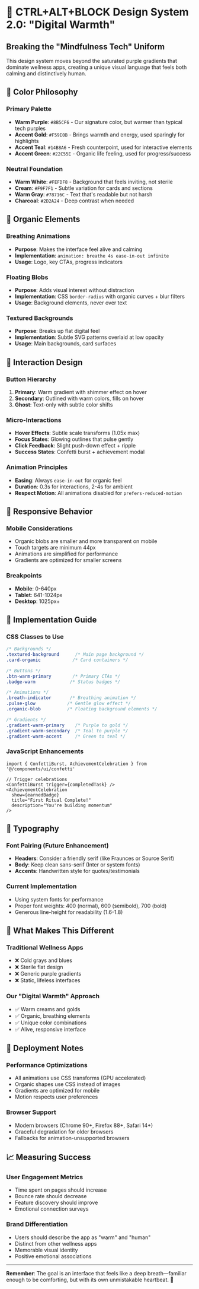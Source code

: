 # 🎨 CTRL+ALT+BLOCK Design System 2.0: "Digital Warmth"

## Breaking the "Mindfulness Tech" Uniform

This design system moves beyond the saturated purple gradients that dominate wellness apps, creating a unique visual language that feels both calming and distinctively human.

## 🌈 Color Philosophy

### Primary Palette
- **Warm Purple**: `#8B5CF6` - Our signature color, but warmer than typical tech purples
- **Accent Gold**: `#F59E0B` - Brings warmth and energy, used sparingly for highlights
- **Accent Teal**: `#14B8A6` - Fresh counterpoint, used for interactive elements
- **Accent Green**: `#22C55E` - Organic life feeling, used for progress/success

### Neutral Foundation
- **Warm White**: `#FEFDF8` - Background that feels inviting, not sterile
- **Cream**: `#F9F7F1` - Subtle variation for cards and sections
- **Warm Gray**: `#78716C` - Text that's readable but not harsh
- **Charcoal**: `#2D2A24` - Deep contrast when needed

## 🌊 Organic Elements

### Breathing Animations
- **Purpose**: Makes the interface feel alive and calming
- **Implementation**: `animation: breathe 4s ease-in-out infinite`
- **Usage**: Logo, key CTAs, progress indicators

### Floating Blobs
- **Purpose**: Adds visual interest without distraction
- **Implementation**: CSS `border-radius` with organic curves + blur filters
- **Usage**: Background elements, never over text

### Textured Backgrounds
- **Purpose**: Breaks up flat digital feel
- **Implementation**: Subtle SVG patterns overlaid at low opacity
- **Usage**: Main backgrounds, card surfaces

## 🎯 Interaction Design

### Button Hierarchy
1. **Primary**: Warm gradient with shimmer effect on hover
2. **Secondary**: Outlined with warm colors, fills on hover
3. **Ghost**: Text-only with subtle color shifts

### Micro-Interactions
- **Hover Effects**: Subtle scale transforms (1.05x max)
- **Focus States**: Glowing outlines that pulse gently
- **Click Feedback**: Slight push-down effect + ripple
- **Success States**: Confetti burst + achievement modal

### Animation Principles
- **Easing**: Always `ease-in-out` for organic feel
- **Duration**: 0.3s for interactions, 2-4s for ambient
- **Respect Motion**: All animations disabled for `prefers-reduced-motion`

## 📱 Responsive Behavior

### Mobile Considerations
- Organic blobs are smaller and more transparent on mobile
- Touch targets are minimum 44px
- Animations are simplified for performance
- Gradients are optimized for smaller screens

### Breakpoints
- **Mobile**: 0-640px
- **Tablet**: 641-1024px  
- **Desktop**: 1025px+

## 🔧 Implementation Guide

### CSS Classes to Use
```css
/* Backgrounds */
.textured-background      /* Main page background */
.card-organic            /* Card containers */

/* Buttons */
.btn-warm-primary        /* Primary CTAs */
.badge-warm             /* Status badges */

/* Animations */
.breath-indicator       /* Breathing animation */
.pulse-glow            /* Gentle glow effect */
.organic-blob          /* Floating background elements */

/* Gradients */
.gradient-warm-primary    /* Purple to gold */
.gradient-warm-secondary  /* Teal to purple */
.gradient-warm-accent     /* Green to teal */
```

### JavaScript Enhancements
```tsx
import { ConfettiBurst, AchievementCelebration } from '@/components/ui/confetti'

// Trigger celebrations
<ConfettiBurst trigger={completedTask} />
<AchievementCelebration 
  show={earnedBadge} 
  title="First Ritual Complete!" 
  description="You're building momentum"
/>
```

## 🎨 Typography

### Font Pairing (Future Enhancement)
- **Headers**: Consider a friendly serif (like Fraunces or Source Serif)
- **Body**: Keep clean sans-serif (Inter or system fonts)
- **Accents**: Handwritten style for quotes/testimonials

### Current Implementation
- Using system fonts for performance
- Proper font weights: 400 (normal), 600 (semibold), 700 (bold)
- Generous line-height for readability (1.6-1.8)

## 🌟 What Makes This Different

### Traditional Wellness Apps
- ❌ Cold grays and blues
- ❌ Sterile flat design  
- ❌ Generic purple gradients
- ❌ Static, lifeless interfaces

### Our "Digital Warmth" Approach
- ✅ Warm creams and golds
- ✅ Organic, breathing elements
- ✅ Unique color combinations  
- ✅ Alive, responsive interface

## 🚀 Deployment Notes

### Performance Optimizations
- All animations use CSS transforms (GPU accelerated)
- Organic shapes use CSS instead of images
- Gradients are optimized for mobile
- Motion respects user preferences

### Browser Support
- Modern browsers (Chrome 90+, Firefox 88+, Safari 14+)
- Graceful degradation for older browsers
- Fallbacks for animation-unsupported browsers

## 📈 Measuring Success

### User Engagement Metrics
- Time spent on pages should increase
- Bounce rate should decrease
- Feature discovery should improve
- Emotional connection surveys

### Brand Differentiation
- Users should describe the app as "warm" and "human"
- Distinct from other wellness apps
- Memorable visual identity
- Positive emotional associations

---

**Remember**: The goal is an interface that feels like a deep breath—familiar enough to be comforting, but with its own unmistakable heartbeat. 💜

